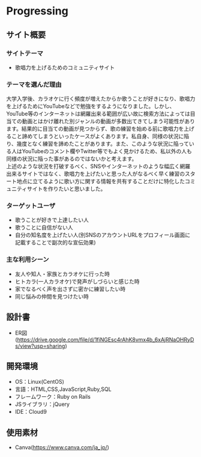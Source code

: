 # Progressing

## サイト概要
### サイトテーマ
- 歌唱力を上げるためのコミュニティサイト

### テーマを選んだ理由
大学入学後、カラオケに行く頻度が増えたからか歌うことが好きになり、歌唱力を上げるためにYouTubeなどで勉強をするようになりました。しかし、YouTube等のインターネットは網羅出来る範囲が広い故に検索方法によっては目当ての動画とはかけ離れた別ジャンルの動画が多数出てきてしまう可能性があります。結果的に目当ての動画が見つからず、歌の練習を始める前に歌唱力を上げること諦めてしまうといったケースがよくあります。私自身、同様の状況に陥り、幾度となく練習を諦めたことがあります。また、このような状況に陥っている人はYouTubeのコメント欄やTwitter等でもよく見かけるため、私以外の人も同様の状況に陥った事があるのではないかと考えます。</br>
上述のような状況を打破するべく、SNSやインターネットのような幅広く網羅出来るサイトではなく、歌唱力を上げたいと思った人がなるべく早く練習のスタート地点に立てるように歌い方に関する情報を共有することだけに特化したコミュニティサイトを作りたいと思いました。</br>

### ターゲットユーザ
- 歌うことが好きで上達したい人
- 歌うことに自信がない人
- 自分の知名度を上げたい人(別SNSのアカウントURLをプロフィール画面に記載することで副次的な宣伝効果)

### 主な利用シーン
- 友人や知人・家族とカラオケに行った時
- ヒトカラ(一人カラオケ)で発声がしづらいと感じた時
- 家でなるべく声を出さずに密かに練習したい時
- 同じ悩みの仲間を見つけたい時

## 設計書
- ER図(https://drive.google.com/file/d/1fiNGEsc4rAhK8vmx4b_6xAjRNaOHRyDs/view?usp=sharing)

## 開発環境
- OS：Linux(CentOS)
- 言語：HTML,CSS,JavaScript,Ruby,SQL
- フレームワーク：Ruby on Rails
- JSライブラリ：jQuery
- IDE：Cloud9

## 使用素材
- Canva(https://www.canva.com/ja_jp/)


